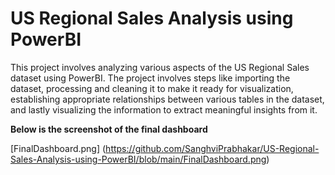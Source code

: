 # US Regional Sales Analysis using PowerBI
 This project involves analyzing various aspects of the US Regional Sales dataset using PowerBI. The project involves steps like importing the dataset, processing and cleaning it to make it ready for visualization, establishing appropriate relationships between various tables in the dataset, and lastly visualizing the information to extract meaningful insights from it.


**Below is the screenshot of the final dashboard**

[FinalDashboard.png] (https://github.com/SanghviPrabhakar/US-Regional-Sales-Analysis-using-PowerBI/blob/main/FinalDashboard.png)
